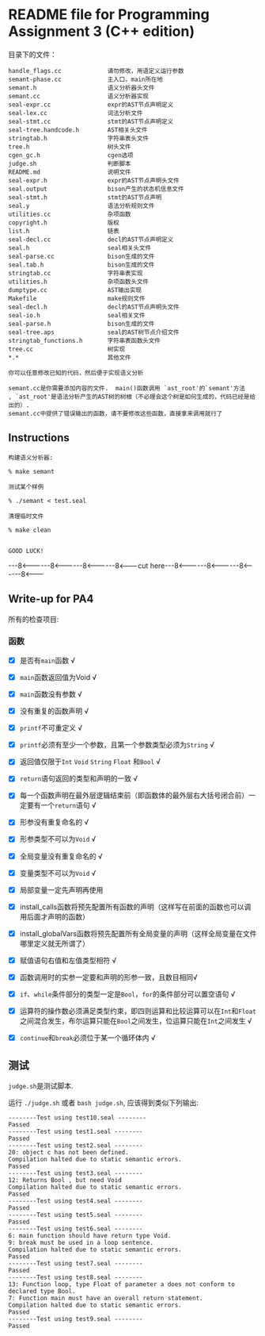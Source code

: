 README file for Programming Assignment 3 (C++ edition)
======================================================

目录下的文件：

```
handle_flags.cc             请勿修改，用语定义运行参数
semant-phase.cc             主入口，main所在地
semant.h                    语义分析器头文件
semant.cc                   语义分析器实现
seal-expr.cc                expr的AST节点声明定义
seal-lex.cc                 词法分析文件
seal-stmt.cc                stmt的AST节点声明定义
seal-tree.handcode.h        AST相关头文件
stringtab.h                 字符串表头文件
tree.h                      树头文件
cgen_gc.h                   cgen选项
judge.sh                    判断脚本
README.md                   说明文件
seal-expr.h                 expr的AST节点声明头文件
seal.output                 bison产生的状态机信息文件
seal-stmt.h                 stmt的AST节点声明
seal.y                      语法分析规则文件
utilities.cc                杂项函数
copyright.h                 版权
list.h                      链表
seal-decl.cc                decl的AST节点声明定义
seal.h                      seal相关头文件
seal-parse.cc               bison生成的文件
seal.tab.h                  bison生成的文件
stringtab.cc                字符串表实现
utilities.h                 杂项函数头文件
dumptype.cc                 AST输出实现
Makefile                    make规则文件
seal-decl.h                 decl的AST节点声明头文件
seal-io.h                   seal相关文件
seal-parse.h                bison生成的文件
seal-tree.aps               seal的AST树节点介绍文件
stringtab_functions.h       字符串表函数头文件
tree.cc                     树实现
*.*			                其他文件
```

```
你可以任意修改已知的代码，然后便于实现语义分析

semant.cc是你需要添加内容的文件.  main()函数调用 `ast_root'的`semant'方法
, `ast_root'是语法分析产生的AST树的树根（不必理会这个树是如何生成的，代码已经是给出的）. 
semant.cc中提供了错误输出的函数，请不要修改这些函数，直接拿来调用就行了
```

Instructions
------------

```
构建语义分析器:

% make semant

测试某个样例

% ./semant < test.seal

清理临时文件

% make clean


GOOD LUCK!
```

---8<------8<------8<------8<---cut here---8<------8<------8<------8<---

Write-up for PA4
----------------

所有的检查项目:

### 函数

* [x] 是否有`main`函数 √
* [x] `main`函数返回值为Void √
* [x] `main`函数没有参数 √
* [x] 没有重复的函数声明 √
* [x] `printf`不可重定义 √
* [x] `printf`必须有至少一个参数，且第一个参数类型必须为`String` √
* [x] 返回值仅限于`Int` `Void` `String` `Float` 和`Bool` √
* [x] `return`语句返回的类型和声明的一致 √
* [x] 每一个函数声明在最外层逻辑结束前（即函数体的最外层右大括号闭合前）一定要有一个`return`语句 √
* [x] 形参没有重复命名的 √
* [x] 形参类型不可以为`Void` √
* [x] 全局变量没有重复命名的 √
* [x] 变量类型不可以为`Void` √
* [x] 局部变量一定先声明再使用
* [x] install_calls函数将预先配置所有函数的声明（这样写在前面的函数也可以调用后面才声明的函数）
* [x] install_globalVars函数将预先配置所有全局变量的声明（这样全局变量在文件哪里定义就无所谓了）
* [x] 赋值语句右值和左值类型相符 √
* [x] 函数调用时的实参一定要和声明的形参一致，且数目相同√
* [x] `if`、`while`条件部分的类型一定是`Bool`，`for`的条件部分可以置空语句 √
* [x] 运算符的操作数必须满足类型约束，即四则运算和比较运算可以在`Int`和`Float`之间混合发生，布尔运算只能在`Bool`之间发生，位运算只能在`Int`之间发生 √
* [x] `continue`和`break`必须位于某一个循环体内 √


## 测试

`judge.sh`是测试脚本.

运行 `./judge.sh` 或者 `bash judge.sh`, 应该得到类似下列输出:

```
--------Test using test10.seal --------
Passed
--------Test using test1.seal --------
Passed
--------Test using test2.seal --------
20: object c has not been defined.
Compilation halted due to static semantic errors.
Passed
--------Test using test3.seal --------
12: Returns Bool , but need Void
Compilation halted due to static semantic errors.
Passed
--------Test using test4.seal --------
Passed
--------Test using test5.seal --------
Passed
--------Test using test6.seal --------
6: main function should have return type Void.
9: break must be used in a loop sentence.
Compilation halted due to static semantic errors.
Passed
--------Test using test7.seal --------
Passed
--------Test using test8.seal --------
13: Function loop, type Float of parameter a does not conform to declared type Bool.
7: Function main must have an overall return statement.
Compilation halted due to static semantic errors.
Passed
--------Test using test9.seal --------
Passed
```
